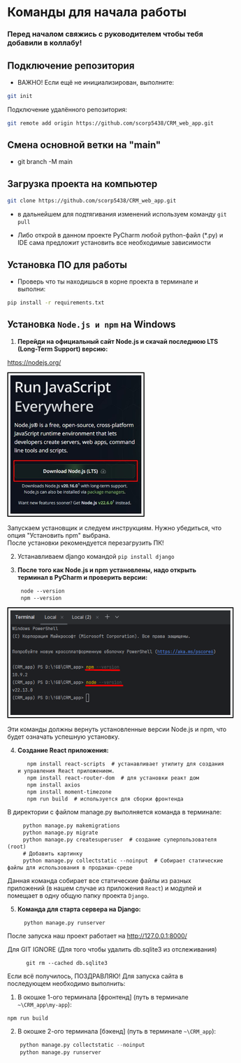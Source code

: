 # Команды для начала работы
### Перед началом свяжись с руководителем чтобы тебя добавили в коллабу!
## Подключение репозитория
* ВАЖНО! Если ещё не инициализирован, выполните:
```bash
git init
```
Подключение удалённого репозитория:
```bash
git remote add origin https://github.com/scorp5438/CRM_web_app.git
```
## Смена основной ветки на "main"
* git branch -M main
## Загрузка проекта на компьютер
```bash
git clone https://github.com/scorp5438/CRM_web_app.git
```
* в дальнейшем для подтягивания изменений используем команду ```git pull```

* Либо открой в данном проекте PyCharm любой python-файл (*.py) и IDE сама предложит установить все необходимые зависимости
## Установка ПО для работы 
* Проверь что ты находишься в корне проекта в терминале и выполни:
```bash
pip install -r requirements.txt
```

## Установка `Node.js и npm` на Windows
1. **Перейди на официальный сайт Node.js и скачай последнюю LTS (Long-Term Support) версию:**

https://nodejs.org/

<img alt="Создание и обьединение файлов" src="img_readme/NodeJS_download.jpg" width="300" style="border: 2px solid black; padding: 5px;">


Запускаем установщик и следуем инструкциям. Нужно убедиться, что опция "Установить npm" выбрана.  
После установки рекомендуется перезагрузить ПК!

2. Устанавливаем django командой ```pip install django```


3. **После того как Node.js и npm установлены, надо открыть терминал в PyCharm и проверить версии:**

        node --version
        npm --version

<img src="img_readme/check_version_npm_node.png" alt="Проверка версии node и npm" style="border: 2px solid black; padding: 5px;">



Эти команды должны вернуть установленные версии Node.js и npm, что будет означать успешную установку.

4. **Создание React приложения:**

          npm install react-scripts  # устанавливает утилиту для создания и управления React приложением.
          npm install react-router-dom  # для установки реакт дом
          npm install axios
          npm install moment-timezone
          npm run build  # используется для сборки фронтенда

В директории с файлом manage.py выполняется команда в терминале:

         python manage.py makemigrations
         python manage.py migrate
         python manage.py createsuperuser  # создание суперпользователя (root)
         # Добавить картинку
         python manage.py collectstatic --noinput  # Собирает статические файлы для использования в продакшн-среде


Данная команда собирает все статические файлы из разных приложений (в нашем случае из приложения `React`) и модулей и помещает в одну общую папку проекта `Django`.

5. **Команда для старта сервера на Django:**

         python manage.py runserver

После запуска наш проект работает на http://127.0.0.1:8000/


Для GIT IGNORE (Для того чтобы удалить db.sqlite3 из отслеживания)

          git rm --cached db.sqlite3

Если всё получилось, ПОЗДРАВЛЯЮ!
Для запуска сайта в последующем необходимо выполнить:
1. В окошке 1-ого терминала [фронтенд] (путь в терминале `~\CRM_app\my-app`): 
```python
npm run build
```
2. В окошке 2-ого терминала [бэкенд] (путь в терминале `~\CRM_app`): 
```python   
    python manage.py collectstatic --noinput
    python manage.py runserver
```